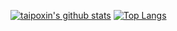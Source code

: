[![taipoxin's github stats](https://github-readme-stats.vercel.app/api?username=taipoxin&theme=material-palenight&count_private=true&show_icons=true)]()
[![Top Langs](https://github-readme-stats.vercel.app/api/top-langs/?username=taipoxin&theme=material-palenight&layout=compact&&langs_count=10)]()
